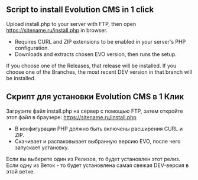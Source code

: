 ## Script to install Evolution CMS in 1 click

Upload install.php to your server with FTP, then open https://sitename.ru/install.php in browser.

- Requires CURL and ZIP extensions to be enabled in your server's PHP configuration.
- Downloads and extracts chosen EVO version, then runs the setup.

If you choose one of the Releases, that release will be installed. If you choose one of the Branches, the most recent DEV version in that branch will be installed.

## Скрипт для установки Evolution CMS в 1 Клик

Загрузите файл install.php на сервер с помощью FTP, затем откройте этот файл в браузере: https://sitename.ru/install.php

- В конфигурации PHP должно быть включены расширения CURL и ZIP.
- Скачивает и распаковывает выбранную версию EVO, после чего запускает установку.

Если вы выберете один из Релизов, то будет установлен этот релиз. Если одну из Веток - то будет установлена самая свежая DEV-версия в этой ветке.
